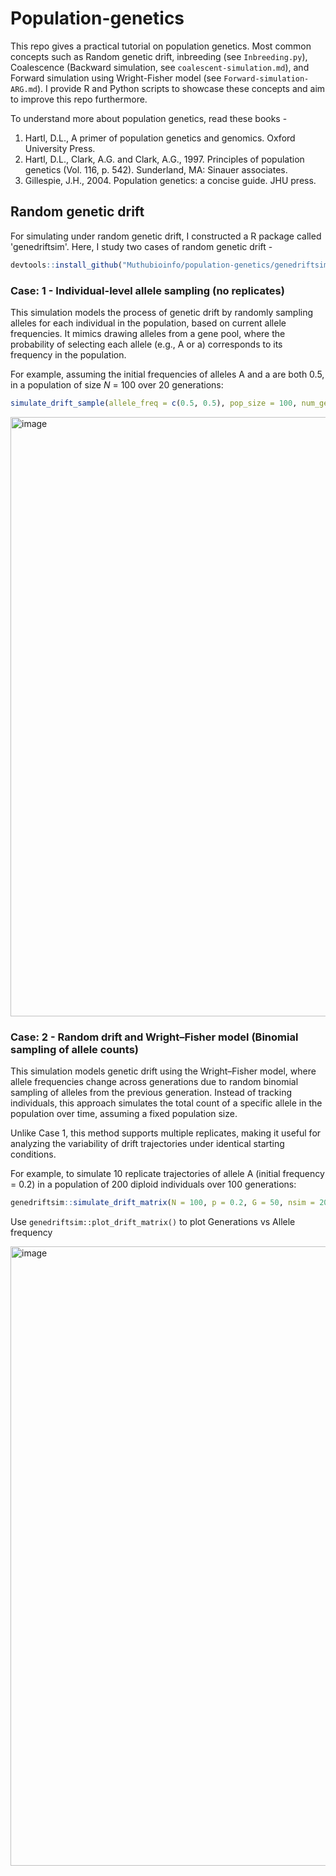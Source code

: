 # Population-genetics
This repo gives a practical tutorial on population genetics. Most common concepts such as Random genetic drift, inbreeding (see ```Inbreeding.py```), Coalescence (Backward simulation, see ```coalescent-simulation.md```), and Forward simulation using Wright-Fisher model (see ```Forward-simulation-ARG.md```). I provide R and Python scripts to showcase these concepts and aim to improve this repo furthermore. 

To understand more about population genetics, read these books - 
1) Hartl, D.L., A primer of population genetics and genomics. Oxford University Press.
2) Hartl, D.L., Clark, A.G. and Clark, A.G., 1997. Principles of population genetics (Vol. 116, p. 542). Sunderland, MA: Sinauer associates.
3) Gillespie, J.H., 2004. Population genetics: a concise guide. JHU press.

## Random genetic drift
For simulating under random genetic drift, I constructed a R package called 'genedriftsim'. Here, I study two cases of random genetic drift -

```r
devtools::install_github("Muthubioinfo/population-genetics/genedriftsim")
```

### Case: 1 - Individual-level allele sampling (no replicates)
This simulation models the process of genetic drift by randomly sampling alleles for each individual in the population, based on current allele frequencies. It mimics drawing alleles from a gene pool, where the probability of selecting each allele (e.g., A or a) corresponds to its frequency in the population.

For example, assuming the initial frequencies of alleles A and a are both 0.5, in a population of size _N_ = 100 over 20 generations:

```r
simulate_drift_sample(allele_freq = c(0.5, 0.5), pop_size = 100, num_generations = 20)
```

<img width="959" alt="image" src="https://github.com/user-attachments/assets/a5b506f3-7029-4ee0-9cb7-78ef20a6fc7b" />


### Case: 2 - Random drift and Wright–Fisher model (Binomial sampling of allele counts)
This simulation models genetic drift using the Wright–Fisher model, where allele frequencies change across generations due to random binomial sampling of alleles from the previous generation. Instead of tracking individuals, this approach simulates the total count of a specific allele in the population over time, assuming a fixed population size.

Unlike Case 1, this method supports multiple replicates, making it useful for analyzing the variability of drift trajectories under identical starting conditions.

For example, to simulate 10 replicate trajectories of allele A (initial frequency = 0.2) in a population of 200 diploid individuals over 100 generations:

```r
genedriftsim::simulate_drift_matrix(N = 100, p = 0.2, G = 50, nsim = 20)
```

Use ```genedriftsim::plot_drift_matrix()``` to plot Generations vs Allele frequency

<img width="991" alt="image" src="https://github.com/user-attachments/assets/28010f88-6e61-4ae2-b5e3-e5bc1a9884ac" />



